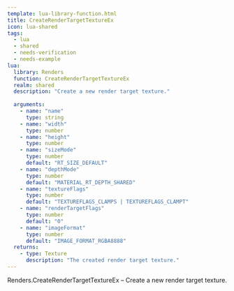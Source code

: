 ```yaml
---
template: lua-library-function.html
title: CreateRenderTargetTextureEx
icon: lua-shared
tags:
  - lua
  - shared
  - needs-verification
  - needs-example
lua:
  library: Renders
  function: CreateRenderTargetTextureEx
  realm: shared
  description: "Create a new render target texture."
  
  arguments:
    - name: "name"
      type: string
    - name: "width"
      type: number
    - name: "height"
      type: number
    - name: "sizeMode"
      type: number
      default: "RT_SIZE_DEFAULT"
    - name: "depthMode"
      type: number
      default: "MATERIAL_RT_DEPTH_SHARED"
    - name: "textureFlags"
      type: number
      default: "TEXTUREFLAGS_CLAMPS | TEXTUREFLAGS_CLAMPT"
    - name: "renderTargetFlags"
      type: number
      default: "0"
    - name: "imageFormat"
      type: number
      default: "IMAGE_FORMAT_RGBA8888"
  returns:
    - type: Texture
      description: "The created render target texture."
---
```


<div class="lua__search__keywords">
Renders.CreateRenderTargetTextureEx &#x2013; Create a new render target texture.
</div>
